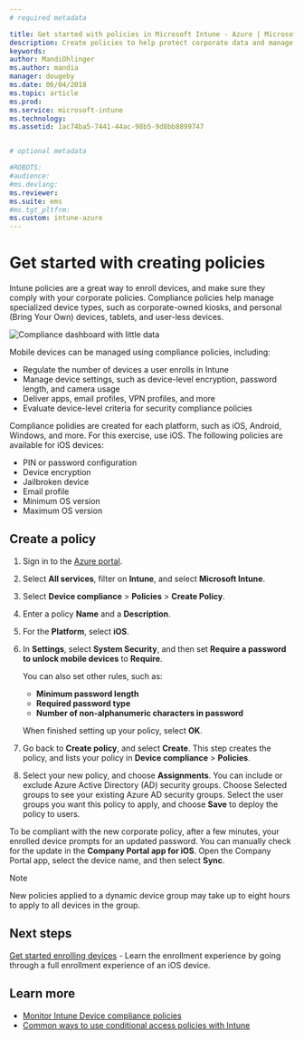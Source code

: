 ```yaml
---
# required metadata

title: Get started with policies in Microsoft Intune - Azure | Microsoft Docs
description: Create policies to help protect corporate data and manage the devices end users use to access company resources. Then, assign the policies to groups.
keywords:
author: MandiOhlinger
ms.author: mandia
manager: dougeby
ms.date: 06/04/2018
ms.topic: article
ms.prod:
ms.service: microsoft-intune
ms.technology:
ms.assetid: 1ac74ba5-7441-44ac-98b5-9d8bb8899747


# optional metadata

#ROBOTS:
#audience:
#ms.devlang:
ms.reviewer:
ms.suite: ems
#ms.tgt_pltfrm:
ms.custom: intune-azure
---
```


# Get started with creating policies

Intune policies are a great way to enroll devices, and make sure they comply with your corporate policies. Compliance policies help manage specialized device types, such as corporate-owned kiosks, and personal (Bring Your Own) devices, tablets, and user-less devices.

![Compliance dashboard with little data](/intune/media/generic-compliance-dashboard.png)

Mobile devices can be managed using compliance policies, including:

* Regulate the number of devices a user enrolls in Intune
* Manage device settings, such as device-level encryption, password length, and camera usage
* Deliver apps, email profiles, VPN profiles, and more
* Evaluate device-level criteria for security compliance policies

Compliance polidies are created for each platform, such as iOS, Android, Windows, and more. For this exercise, use iOS. The following policies are available for iOS devices:

* PIN or password configuration
* Device encryption
* Jailbroken device
* Email profile
* Minimum OS version
* Maximum OS version

## Create a policy

1. Sign in to the [Azure portal](https://portal.azure.com).
2. Select **All services**, filter on **Intune**, and select **Microsoft Intune**.
3. Select **Device compliance** > **Policies** > **Create Policy**.
4. Enter a policy **Name** and a **Description**. 
5. For the **Platform**, select **iOS**.
6. In **Settings**, select **System Security**, and then set **Require a password to unlock mobile devices** to **Require**. 

    You can also set other rules, such as: 
    - **Minimum password length**
    - **Required password type**
    - **Number of non-alphanumeric characters in password**
    
    When finished setting up your policy, select **OK**.
  
7. Go back to **Create policy**, and select **Create**. This step creates the policy, and lists your policy in **Device compliance** > **Policies**.
8. Select your new policy, and choose **Assignments**. You can include or exclude Azure Active Directory (AD) security groups.
Choose Selected groups to see your existing Azure AD security groups. Select the user groups you want this policy to apply, and choose **Save** to deploy the policy to users.

To be compliant with the new corporate policy, after a few minutes, your enrolled device prompts for an updated password. You can manually check for the update in the **Company Portal app for iOS**. Open the Company Portal app, select the device name, and then select **Sync**.

> [!NOTE]
> New policies applied to a dynamic device group may take up to eight hours to apply to all devices in the group.

## Next steps

[Get started enrolling devices](get-started-enroll.md) - Learn the enrollment experience by going through a full enrollment experience of an iOS device.

## Learn more

* [Monitor Intune Device compliance policies](compliance-policy-monitor.md)
* [Common ways to use conditional access policies with Intune](conditional-access-intune-common-ways-use.md)
